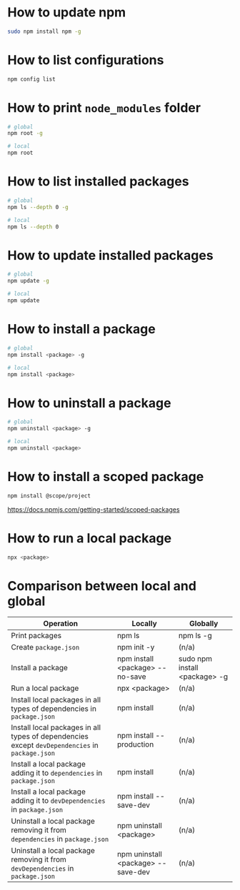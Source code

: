 # How to update npm
```bash
sudo npm install npm -g
```

# How to list configurations
```bash
npm config list
```

# How to print `node_modules` folder
```bash
# global
npm root -g

# local
npm root
```

# How to list installed packages
```bash
# global
npm ls --depth 0 -g

# local
npm ls --depth 0
```

# How to update installed packages
```bash
# global
npm update -g

# local
npm update
```

# How to install a package
```bash
# global
npm install <package> -g

# local
npm install <package>
```

# How to uninstall a package
```bash
# global
npm uninstall <package> -g

# local
npm uninstall <package>
```

# How to install a scoped package
```bash
npm install @scope/project
```
https://docs.npmjs.com/getting-started/scoped-packages

# How to run a local package
```bash
npx <package>
```

# Comparison between local and global

Operation|Locally|Globally
---|---|---
Print packages|npm ls|npm ls -g
Create `package.json`|npm init -y|(n/a)
Install a package|npm install \<package> --no-save|sudo npm install \<package> -g
Run a local package|npx \<package>|(n/a)
Install local packages in all types of dependencies in `package.json`|npm install|(n/a)
Install local packages in all types of dependencies except `devDependencies` in `package.json`|npm install --production|(n/a)
Install a local package adding it to `dependencies` in `package.json`|npm install <package>|(n/a)
Install a local package adding it to `devDependencies` in `package.json`|npm install <package> --save-dev|(n/a)
Uninstall a local package removing it from `dependencies` in `package.json`|npm uninstall \<package>|(n/a)
Uninstall a local package removing it from `devDependencies` in `package.json`|npm uninstall \<package> --save-dev|(n/a)

